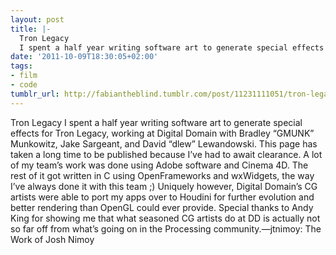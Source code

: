 ```yaml
---
layout: post
title: |-
  Tron Legacy
  I spent a half year writing software art to generate special effects for Tron Legacy, working at Digital Domain with Bradley “GMUNK” Munkowitz, Jake Sargeant, and David “dlew” Lewandowski. This page has taken a long time to be published because I’ve had to await clearance. A lot of my team’s work was done using Adobe software and Cinema 4D. The rest of it got written in C   using OpenFrameworks and wxWidgets, the way I’ve always done it with this team ;) Uniquely however, Digital Domain’s CG artists were able to port my apps over to Houdini for further evolution and better rendering than OpenGL could ever provide. Special thanks to Andy King for showing me that what seasoned CG artists do at DD is actually not so far off from what’s going on in the Processing community.
date: '2011-10-09T18:30:05+02:00'
tags:
- film
- code
tumblr_url: http://fabiantheblind.tumblr.com/post/11231111051/tron-legacy-i-spent-a-half-year-writing-software
---
```

Tron Legacy
I spent a half year writing software art to generate special effects for Tron Legacy, working at Digital Domain with Bradley “GMUNK” Munkowitz, Jake Sargeant, and David “dlew” Lewandowski. This page has taken a long time to be published because I’ve had to await clearance. A lot of my team’s work was done using Adobe software and Cinema 4D. The rest of it got written in C   using OpenFrameworks and wxWidgets, the way I’ve always done it with this team ;) Uniquely however, Digital Domain’s CG artists were able to port my apps over to Houdini for further evolution and better rendering than OpenGL could ever provide. Special thanks to Andy King for showing me that what seasoned CG artists do at DD is actually not so far off from what’s going on in the Processing community.—jtnimoy: The Work of Josh Nimoy
